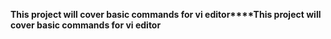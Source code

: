 **This project will cover basic commands for vi editor****This project will cover basic commands for vi editor**
